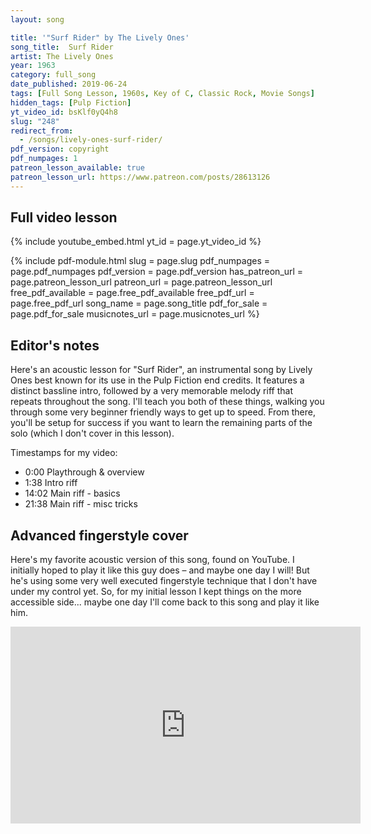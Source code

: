 ```yaml
---
layout: song

title: '"Surf Rider" by The Lively Ones'
song_title:  Surf Rider
artist: The Lively Ones
year: 1963
category: full_song
date_published: 2019-06-24
tags: [Full Song Lesson, 1960s, Key of C, Classic Rock, Movie Songs]
hidden_tags: [Pulp Fiction]
yt_video_id: bsKlf0yQ4h8
slug: "248"
redirect_from:
  - /songs/lively-ones-surf-rider/
pdf_version: copyright
pdf_numpages: 1
patreon_lesson_available: true
patreon_lesson_url: https://www.patreon.com/posts/28613126
---
```




## Full video lesson

{% include youtube_embed.html yt_id = page.yt_video_id %}

{% include pdf-module.html slug = page.slug pdf_numpages = page.pdf_numpages pdf_version = page.pdf_version has_patreon_url = page.patreon_lesson_url patreon_url = page.patreon_lesson_url free_pdf_available = page.free_pdf_available free_pdf_url = page.free_pdf_url song_name = page.song_title pdf_for_sale = page.pdf_for_sale musicnotes_url = page.musicnotes_url %}

<!-- Coming soon! -->

## Editor's notes

Here's an acoustic lesson for "Surf Rider", an instrumental song by Lively Ones best known for its use in the Pulp Fiction end credits. It features a distinct bassline intro, followed by a very memorable melody riff that repeats throughout the song. I'll teach you both of these things, walking you through some very beginner friendly ways to get up to speed. From there, you'll be setup for success if you want to learn the remaining parts of the solo (which I don't cover in this lesson).

Timestamps for my video:

- 0:00 Playthrough & overview
- 1:38 Intro riff
- 14:02 Main riff - basics
- 21:38 Main riff - misc tricks

## Advanced fingerstyle cover

Here's my favorite acoustic version of this song, found on YouTube. I initially hoped to play it like this guy does – and maybe one day I will! But he's using some very well executed fingerstyle technique that I don't have under my control yet. So, for my initial lesson I kept things on the more accessible side... maybe one day I'll come back to this song and play it like him.

<iframe width="560" height="315" src="https://www.youtube.com/embed/6GzkkEa1r1s" frameborder="0" allow="accelerometer; autoplay; encrypted-media; gyroscope; picture-in-picture" allowfullscreen></iframe>
